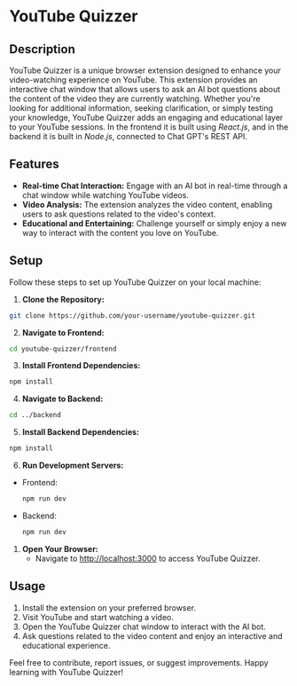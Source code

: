 # YouTube Quizzer

## Description

YouTube Quizzer is a unique browser extension designed to enhance your video-watching experience on YouTube. This extension provides an interactive chat window that allows users to ask an AI bot questions about the content of the video they are currently watching. Whether you're looking for additional information, seeking clarification, or simply testing your knowledge, YouTube Quizzer adds an engaging and educational layer to your YouTube sessions. In the frontend it is
built using *React.js*, and in the backend it is built in *Node.js*, connected to Chat GPT's REST API. 

## Features

- **Real-time Chat Interaction:** Engage with an AI bot in real-time through a chat window while watching YouTube videos.
- **Video Analysis:** The extension analyzes the video content, enabling users to ask questions related to the video's context.
- **Educational and Entertaining:** Challenge yourself or simply enjoy a new way to interact with the content you love on YouTube.

## Setup

Follow these steps to set up YouTube Quizzer on your local machine:

1. **Clone the Repository:**
```bash
git clone https://github.com/your-username/youtube-quizzer.git
```

2. **Navigate to Frontend:**
```bash
cd youtube-quizzer/frontend
```

3. **Install Frontend Dependencies:**
```bash
npm install
```

4. **Navigate to Backend:**
```bash
cd ../backend
```

5. **Install Backend Dependencies:**
```bash
npm install
```

6. **Run Development Servers:**
- Frontend:
  ```bash
  npm run dev
  ```
- Backend:
  ```bash
  npm run dev
  ```

1. **Open Your Browser:**
   - Navigate to [http://localhost:3000](http://localhost:3000) to access YouTube Quizzer.

## Usage

1. Install the extension on your preferred browser.
2. Visit YouTube and start watching a video.
3. Open the YouTube Quizzer chat window to interact with the AI bot.
4. Ask questions related to the video content and enjoy an interactive and educational experience.

Feel free to contribute, report issues, or suggest improvements. Happy learning with YouTube Quizzer!